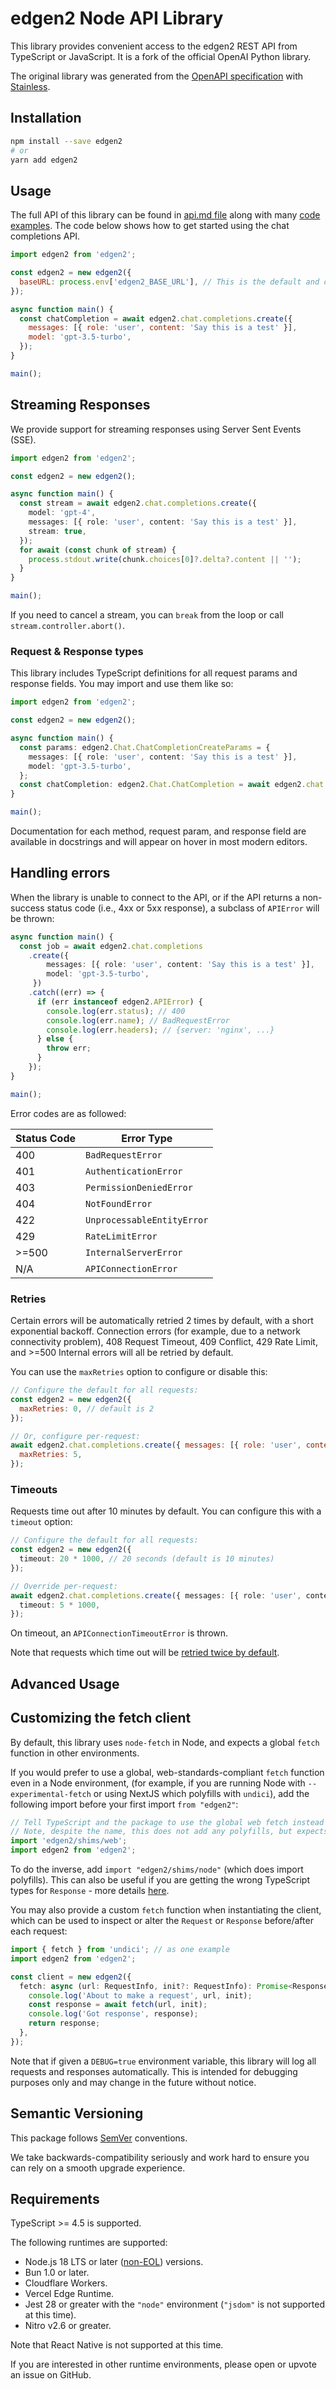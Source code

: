 # edgen2 Node API Library

This library provides convenient access to the edgen2 REST API from TypeScript or JavaScript.
It is a fork of the official OpenAI Python library.

The original library was generated from the [OpenAPI specification](https://github.com/openai/openai-openapi) with [Stainless](https://stainlessapi.com/).

## Installation

```sh
npm install --save edgen2
# or
yarn add edgen2
```

## Usage

The full API of this library can be found in [api.md file](api.md) along with many [code examples](https://github.com/edgen2ai/edgen2-client-node/tree/master/examples). The code below shows how to get started using the chat completions API.

<!-- prettier-ignore -->
```js
import edgen2 from 'edgen2';

const edgen2 = new edgen2({
  baseURL: process.env['edgen2_BASE_URL'], // This is the default and can be omitted
});

async function main() {
  const chatCompletion = await edgen2.chat.completions.create({
    messages: [{ role: 'user', content: 'Say this is a test' }],
    model: 'gpt-3.5-turbo',
  });
}

main();
```

## Streaming Responses

We provide support for streaming responses using Server Sent Events (SSE).

```ts
import edgen2 from 'edgen2';

const edgen2 = new edgen2();

async function main() {
  const stream = await edgen2.chat.completions.create({
    model: 'gpt-4',
    messages: [{ role: 'user', content: 'Say this is a test' }],
    stream: true,
  });
  for await (const chunk of stream) {
    process.stdout.write(chunk.choices[0]?.delta?.content || '');
  }
}

main();
```

If you need to cancel a stream, you can `break` from the loop
or call `stream.controller.abort()`.

### Request & Response types

This library includes TypeScript definitions for all request params and response fields. You may import and use them like so:

<!-- prettier-ignore -->
```ts
import edgen2 from 'edgen2';

const edgen2 = new edgen2();

async function main() {
  const params: edgen2.Chat.ChatCompletionCreateParams = {
    messages: [{ role: 'user', content: 'Say this is a test' }],
    model: 'gpt-3.5-turbo',
  };
  const chatCompletion: edgen2.Chat.ChatCompletion = await edgen2.chat.completions.create(params);
}

main();
```

Documentation for each method, request param, and response field are available in docstrings and will appear on hover in most modern editors.

## Handling errors

When the library is unable to connect to the API,
or if the API returns a non-success status code (i.e., 4xx or 5xx response),
a subclass of `APIError` will be thrown:

<!-- prettier-ignore -->
```ts
async function main() {
  const job = await edgen2.chat.completions
    .create({
        messages: [{ role: 'user', content: 'Say this is a test' }],
        model: 'gpt-3.5-turbo',
     })
    .catch((err) => {
      if (err instanceof edgen2.APIError) {
        console.log(err.status); // 400
        console.log(err.name); // BadRequestError
        console.log(err.headers); // {server: 'nginx', ...}
      } else {
        throw err;
      }
    });
}

main();
```

Error codes are as followed:

| Status Code | Error Type                 |
| ----------- | -------------------------- |
| 400         | `BadRequestError`          |
| 401         | `AuthenticationError`      |
| 403         | `PermissionDeniedError`    |
| 404         | `NotFoundError`            |
| 422         | `UnprocessableEntityError` |
| 429         | `RateLimitError`           |
| >=500       | `InternalServerError`      |
| N/A         | `APIConnectionError`       |

### Retries

Certain errors will be automatically retried 2 times by default, with a short exponential backoff.
Connection errors (for example, due to a network connectivity problem), 408 Request Timeout, 409 Conflict,
429 Rate Limit, and >=500 Internal errors will all be retried by default.

You can use the `maxRetries` option to configure or disable this:

<!-- prettier-ignore -->
```js
// Configure the default for all requests:
const edgen2 = new edgen2({
  maxRetries: 0, // default is 2
});

// Or, configure per-request:
await edgen2.chat.completions.create({ messages: [{ role: 'user', content: 'How can I get the name of the current day in Node.js?' }], model: 'gpt-3.5-turbo' }, {
  maxRetries: 5,
});
```

### Timeouts

Requests time out after 10 minutes by default. You can configure this with a `timeout` option:

<!-- prettier-ignore -->
```ts
// Configure the default for all requests:
const edgen2 = new edgen2({
  timeout: 20 * 1000, // 20 seconds (default is 10 minutes)
});

// Override per-request:
await edgen2.chat.completions.create({ messages: [{ role: 'user', content: 'How can I list all files in a directory using Python?' }], model: 'gpt-3.5-turbo' }, {
  timeout: 5 * 1000,
});
```

On timeout, an `APIConnectionTimeoutError` is thrown.

Note that requests which time out will be [retried twice by default](#retries).

## Advanced Usage

## Customizing the fetch client

By default, this library uses `node-fetch` in Node, and expects a global `fetch` function in other environments.

If you would prefer to use a global, web-standards-compliant `fetch` function even in a Node environment,
(for example, if you are running Node with `--experimental-fetch` or using NextJS which polyfills with `undici`),
add the following import before your first import `from "edgen2"`:

```ts
// Tell TypeScript and the package to use the global web fetch instead of node-fetch.
// Note, despite the name, this does not add any polyfills, but expects them to be provided if needed.
import 'edgen2/shims/web';
import edgen2 from 'edgen2';
```

To do the inverse, add `import "edgen2/shims/node"` (which does import polyfills).
This can also be useful if you are getting the wrong TypeScript types for `Response` - more details [here](https://github.com/edgen2ai/edgen2-client-node/tree/master/src/_shims#readme).

You may also provide a custom `fetch` function when instantiating the client,
which can be used to inspect or alter the `Request` or `Response` before/after each request:

```ts
import { fetch } from 'undici'; // as one example
import edgen2 from 'edgen2';

const client = new edgen2({
  fetch: async (url: RequestInfo, init?: RequestInfo): Promise<Response> => {
    console.log('About to make a request', url, init);
    const response = await fetch(url, init);
    console.log('Got response', response);
    return response;
  },
});
```

Note that if given a `DEBUG=true` environment variable, this library will log all requests and responses automatically.
This is intended for debugging purposes only and may change in the future without notice.

## Semantic Versioning

This package follows [SemVer](https://semver.org/spec/v2.0.0.html) conventions.

We take backwards-compatibility seriously and work hard to ensure you can rely on a smooth upgrade experience.

## Requirements

TypeScript >= 4.5 is supported.

The following runtimes are supported:

- Node.js 18 LTS or later ([non-EOL](https://endoflife.date/nodejs)) versions.
- Bun 1.0 or later.
- Cloudflare Workers.
- Vercel Edge Runtime.
- Jest 28 or greater with the `"node"` environment (`"jsdom"` is not supported at this time).
- Nitro v2.6 or greater.

Note that React Native is not supported at this time.

If you are interested in other runtime environments, please open or upvote an issue on GitHub.
